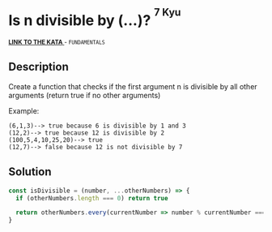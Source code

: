 <h1>Is n divisible by (...)? <sup><sup>7 Kyu</sup></sup></h1>

<sup>
  <a href="https://www.codewars.com/kata/558ee8415872565824000007">
    <strong>LINK TO THE KATA</strong>
  </a> - <code>FUNDAMENTALS</code>
</sup>

## Description

Create a function that checks if the first argument n is divisible by all other arguments (return true if no other arguments)

Example:

```
(6,1,3)--> true because 6 is divisible by 1 and 3
(12,2)--> true because 12 is divisible by 2
(100,5,4,10,25,20)--> true
(12,7)--> false because 12 is not divisible by 7
```

## Solution

```javascript
const isDivisible = (number, ...otherNumbers) => {
  if (otherNumbers.length === 0) return true

  return otherNumbers.every(currentNumber => number % currentNumber === 0)
}
```
